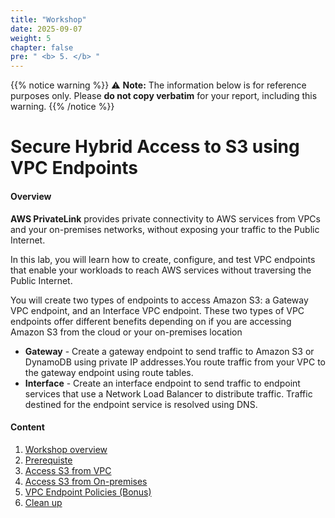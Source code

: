 ```yaml
---
title: "Workshop"
date: 2025-09-07
weight: 5
chapter: false
pre: " <b> 5. </b> "
---
```

{{% notice warning %}}
⚠️ **Note:** The information below is for reference purposes only. Please **do not copy verbatim** for your report, including this warning.
{{% /notice %}}

# Secure Hybrid Access to S3 using VPC Endpoints

#### Overview

**AWS PrivateLink** provides private connectivity to AWS services from VPCs and your on-premises networks, without exposing your traffic to the Public Internet.

In this lab, you will learn how to create, configure, and test VPC endpoints that enable your workloads to reach AWS services without traversing the Public Internet.

You will create two types of endpoints to access Amazon S3: a Gateway VPC endpoint, and an Interface VPC endpoint. These two types of VPC endpoints offer different benefits depending on if you are accessing Amazon S3 from the cloud or your on-premises location
+ **Gateway** - Create a gateway endpoint to send traffic to Amazon S3 or DynamoDB using private IP addresses.You route traffic from your VPC to the gateway endpoint using route tables.
+ **Interface** - Create an interface endpoint to send traffic to endpoint services that use a Network Load Balancer to distribute traffic. Traffic destined for the endpoint service is resolved using DNS.

#### Content

1. [Workshop overview](5.1-Workshop-overview)
2. [Prerequiste](5.2-Prerequiste/)
3. [Access S3 from VPC](5.3-S3-vpc/)
4. [Access S3 from On-premises](5.4-S3-onprem/)
5. [VPC Endpoint Policies (Bonus)](5.5-Policy/)
6. [Clean up](5.6-Cleanup/)
